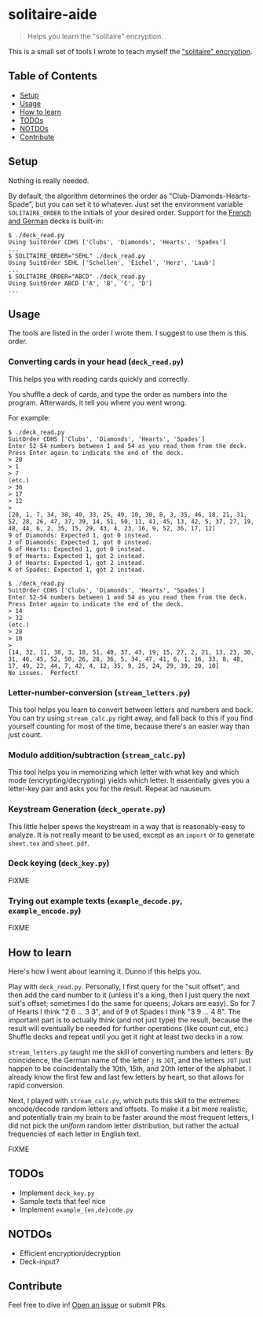 # solitaire-aide

> Helps you learn the "solitaire" encryption.

This is a small set of tools I wrote to teach myself the
["solitaire" encryption](https://www.schneier.com/academic/solitaire/).

## Table of Contents

- [Setup](#setup)
- [Usage](#usage)
- [How to learn](#how-to-learn)
- [TODOs](#todos)
- [NOTDOs](#notdos)
- [Contribute](#contribute)

## Setup

Nothing is really needed.

By default, the algorithm determines the order as "Club-Diamonds-Hearts-Spade",
but you can set it to whatever.  Just set the environment variable `SOLITAIRE_ORDER`
to the initials of your desired order. Support for the
[French and German](https://en.wikipedia.org/wiki/Playing_card#Modern_deck_formats)
decks is built-in:

```
$ ./deck_read.py
Using SuitOrder CDHS ['Clubs', 'Diamonds', 'Hearts', 'Spades']
...
$ SOLITAIRE_ORDER="SEHL" ./deck_read.py
Using SuitOrder SEHL ['Schellen', 'Eichel', 'Herz', 'Laub']
...
$ SOLITAIRE_ORDER="ABCD" ./deck_read.py
Using SuitOrder ABCD ['A', 'B', 'C', 'D']
...
```

## Usage

The tools are listed in the order I wrote them.
I suggest to use them is this order.

### Converting cards in your head (`deck_read.py`)

This helps you with reading cards quickly and correctly.

You shuffle a deck of cards, and type the order as numbers into the program.
Afterwards, it tell you where you went wrong.

For example:

```
$ ./deck_read.py
SuitOrder CDHS ['Clubs', 'Diamonds', 'Hearts', 'Spades']
Enter 52-54 numbers between 1 and 54 as you read them from the deck.
Press Enter again to indicate the end of the deck.
> 20
> 1
> 7
(etc.)
> 36
> 17
> 12
>
[20, 1, 7, 34, 38, 40, 33, 25, 49, 10, 30, 8, 3, 35, 46, 18, 21, 31, 52, 28, 26, 47, 37, 39, 14, 51, 50, 11, 41, 45, 13, 42, 5, 37, 27, 19, 48, 44, 6, 2, 35, 15, 29, 43, 4, 23, 16, 9, 52, 36, 17, 12]
9 of Diamonds: Expected 1, got 0 instead.
J of Diamonds: Expected 1, got 0 instead.
6 of Hearts: Expected 1, got 0 instead.
9 of Hearts: Expected 1, got 2 instead.
J of Hearts: Expected 1, got 2 instead.
K of Spades: Expected 1, got 2 instead.
```

```
$ ./deck_read.py
SuitOrder CDHS ['Clubs', 'Diamonds', 'Hearts', 'Spades']
Enter 52-54 numbers between 1 and 54 as you read them from the deck.
Press Enter again to indicate the end of the deck.
> 14
> 32
(etc.)
> 20
> 10
>
[14, 32, 11, 38, 3, 18, 51, 40, 37, 43, 19, 15, 27, 2, 21, 13, 23, 30, 31, 46, 45, 52, 50, 26, 28, 36, 5, 34, 47, 41, 6, 1, 16, 33, 8, 48, 17, 49, 22, 44, 7, 42, 4, 12, 35, 9, 25, 24, 29, 39, 20, 10]
No issues.  Perfect!
```

### Letter-number-conversion (`stream_letters.py`)

This tool helps you learn to convert between letters and numbers and back.
You can try using `stream_calc.py` right away, and fall back to this if you
find yourself counting for most of the time,
because there's an easier way than just count.

### Modulo addition/subtraction (`stream_calc.py`)

This tool helps you in memorizing which letter with what key and which mode
(encrypting/decrypting) yields which letter.
It essentially gives you a letter-key pair and asks you for the result.
Repeat ad nauseum.

### Keystream Generation (`deck_operate.py`)

This little helper spews the keystream in a way that is reasonably-easy to analyze.
It is not really meant to be used, except as an `import` or to generate `sheet.tex` and `sheet.pdf`.

### Deck keying (`deck_key.py`)

FIXME

### Trying out example texts (`example_decode.py`, `example_encode.py`)

FIXME

## How to learn

Here's how I went about learning it.  Dunno if this helps you.

Play with `deck_read.py`.  Personally, I first query for the "suit offset",
and then add the card number to it (unless it's a king, then I just query
the next suit's offset; sometimes I do the same for queens; Jokars are easy).
So for 7 of Hearts I think "2 6 … 3 3", and of 9 of Spades I think "3 9 … 4 8".
The important part is to actually think (and not just type) the result,
because the result will eventually be needed for further operations (like count cut, etc.)
Shuffle decks and repeat until you get it right at least two decks in a row.

`stream_letters.py` taught me the skill of
converting numbers and letters: By coincidence, the German name of the letter `j` is `JOT`,
and the letters `JOT` just happen to be coincidentally the 10th, 15th, and 20th letter of the alphabet.
I already know the first few and last few letters by heart, so that allows for rapid conversion.

Next, I played with `stream_calc.py`, which puts this skill to the extremes: encode/decode random letters and offsets.
To make it a bit more realistic, and potentially train my brain to be faster around the most frequent letters,
I did not pick the *uniform* random letter distribution, but rather the actual frequencies of each letter in English text.

FIXME

## TODOs

* Implement `deck_key.py`
* Sample texts that feel nice
* Implement `example_{en,de}code.py`

## NOTDOs

* Efficient encryption/decryption
* Deck-input?

## Contribute

Feel free to dive in! [Open an issue](https://github.com/BenWiederhake/solitaire_aide/issues/new) or submit PRs.
